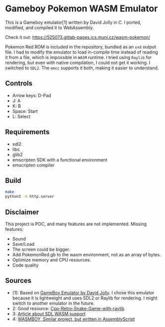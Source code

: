 # Gameboy Pokemon WASM Emulator

This is a Gameboy emulator[1] written by David Jolly in C.
I ported, modified, and compiled it to WebAssembly.

Check it out: https://525073.gitlab-pages.ics.muni.cz/wasm-pokemon/

Pokemon Red ROM is included in the repository, bundled as an `xxd` output file.
I had to modify the emulator to load in-compile time instead of reading it from a file, which is impossible in `WASM` runtime. I tried using `Raylib` for rendering, but even with native compilation, I could not get it working. I switched to `SDL2`. The `emcc` supports it both, making it easier to understand.

## Controls

- Arrow keys: D-Pad
- J: A
- K: B
- Space: Start
- L: Select

## Requirements

- sdl2
- libc
- glib2
- emscripten SDK with a functional environment
- emscripten compiler

## Build

```bash
make
python3 -m http.server
```

## Disclaimer

This project is POC, and many features are not implemented.
Missing features:

- Sound
- Save/Load
- The screen could be bigger.
- Add PokemonRed.gb to the wasm environment, not as an array of bytes.
- Optimize memory and CPU resources.
- Code quality

## Sources

- [1]: Based on [GameBoy Emulator by David Jolly](https://sr.ht/~dajolly/dmgl/). I chose this emulator because it is lightweight and uses SDL2 or Raylib for rendering. I might switch to another emulator in the future.
- 2: Good resource: [Cpp-Retro-Snake-Game-with-raylib](https://github.com/educ8s/Cpp-Retro-Snake-Game-with-raylib)
- 3: [Article about SDL WASM support](https://www.jamesfmackenzie.com/2019/12/01/webassembly-graphics-with-sdl/)
- 4: [WASMBOY, Similar project, but written in AssemblyScript](https://github.com/torch2424/wasmboy)
